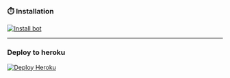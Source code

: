 ### ⏱️ Installation

 <a href='https://jessipair-75e8bcfb723f.herokuapp.com/qr' target="_blank"><img alt='Install bot' src='https://img.shields.io/badge/Install Bot-000?style=for-the-badge&logo=vercal&logoColor=white'/></a>


---

### Deploy to heroku

 <a href='Heroku.com/deploy?template=https://github.com/whiteshadowofficial/Jessi-md' target="_blank"><img alt='Deploy Heroku' src='https://img.shields.io/badge/deploy heroku-000?style=for-the-badge&logo=heroku&logoColor=white'/></a>
